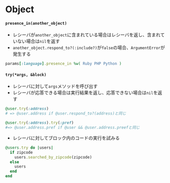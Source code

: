 # Object
#### `presence_in(another_object)`
- レシーバが`another_object`に含まれている場合はレシーバを返し、含まれていない場合は`nil`を返す
- `another_object.respond_to?(:include?)`が`false`の場合、`ArgumentError`が発生する

```ruby
params[:language].presence_in %w( Ruby PHP Python )
```

#### `try(*args, &block)`
- レシーバに対して`args`メソッドを呼び出す
- レシーバが応答できる場合は実行結果を返し、応答できない場合は`nil`を返す

```ruby
@user.try(:address)
# => @user.address if @user.respond_to?(address)と同じ

@user.try(:address).try(:pref)
#=> @user.address.pref if @user && @user.address.preefと同じ
```

- レシーバに対してブロック内のコードの実行を試みる

```ruby
@users.try do |users|
  if zipcode
    users.searched_by_zipcode(zipcode)
  else
    users
  end
end
```

